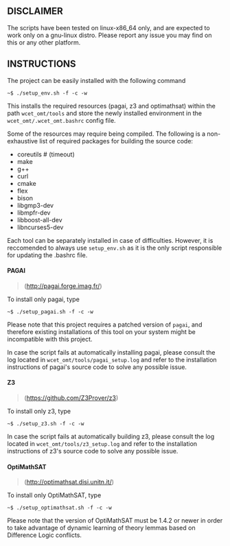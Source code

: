 ## DISCLAIMER

The scripts have been tested on linux-x86_64 only, and are expected
to work only on a gnu-linux distro.
Please report any issue you may find on this or any other platform.


## INSTRUCTIONS

The project can be easily installed with the following command

	~$ ./setup_env.sh -f -c -w

This installs the required resources (pagai, z3 and optimathsat)
within the path `wcet_omt/tools` and store the newly installed
environment in the `wcet_omt/.wcet_omt.bashrc` config file.

Some of the resources may require being compiled. The following
is a non-exhaustive list of required packages for building
the source code:

- coreutils         # (timeout)
- make
- g++
- curl
- cmake
- flex
- bison
- libgmp3-dev
- libmpfr-dev
- libboost-all-dev
- libncurses5-dev

Each tool can be separately installed in case of difficulties.
However, it is reccomended to always use `setup_env.sh` as
it is the only script responsible for updating the .bashrc 
file.

#### PAGAI
> (http://pagai.forge.imag.fr/)

To install only pagai, type

    ~$ ./setup_pagai.sh -f -c -w

Please note that this project requires a patched version of
`pagai`, and therefore existing installations of this tool
on your system might be incompatible with this project.

In case the script fails at automatically installing 
pagai, please consult the log located in
`wcet_omt/tools/pagai_setup.log` and refer to the
installation instructions of pagai's source code
to solve any possible issue.

#### Z3
> (https://github.com/Z3Prover/z3)

To install only z3, type

    ~$ ./setup_z3.sh -f -c -w

In case the script fails at automatically building z3,
please consult the log located in `wcet_omt/tools/z3_setup.log`
and refer to the installation instructions of z3's source code
to solve any possible issue.

#### OptiMathSAT
> (http://optimathsat.disi.unitn.it/)

To install only OptiMathSAT, type

    ~$ ./setup_optimathsat.sh -f -c -w

Please note that the version of OptiMathSAT must be 1.4.2 or 
newer in order to take advantage of dynamic learning of theory 
lemmas based on Difference Logic conflicts.
